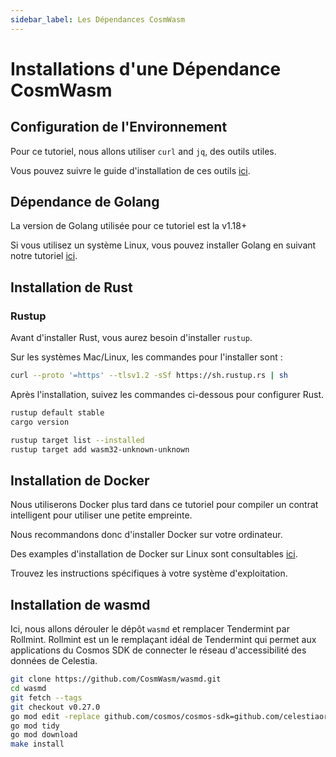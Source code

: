 ```yaml
---
sidebar_label: Les Dépendances CosmWasm
---
```


# Installations d'une Dépendance CosmWasm

## Configuration de l'Environnement

Pour ce tutoriel, nous allons utiliser `curl` and `jq`, des outils utiles.

Vous pouvez suivre le guide d'installation de ces outils [ici](./environment.md#setting-up-dependencies).

## Dépendance de Golang

La version de Golang utilisée pour ce tutoriel est la v1.18+

Si vous utilisez un système Linux, vous pouvez installer Golang en suivant notre tutoriel [ici](./environment.md#install-golang).

## Installation de Rust

### Rustup

Avant d'installer Rust, vous aurez besoin d'installer `rustup`.

Sur les systèmes Mac/Linux, les commandes pour l'installer sont :

```sh
curl --proto '=https' --tlsv1.2 -sSf https://sh.rustup.rs | sh
```

Après l'installation, suivez les commandes ci-dessous pour configurer Rust.

```sh
rustup default stable
cargo version

rustup target list --installed
rustup target add wasm32-unknown-unknown
```

## Installation de Docker

Nous utiliserons Docker plus tard dans ce tutoriel pour compiler un contrat intelligent pour utiliser une petite empreinte.

Nous recommandons donc d'installer Docker sur votre ordinateur.

Des examples d'installation de Docker sur Linux sont consultables [ici](https://docs.docker.com/engine/install/ubuntu/).

Trouvez les instructions spécifiques à votre système d'exploitation.

## Installation de wasmd

Ici, nous allons dérouler le dépôt `wasmd` et remplacer Tendermint par Rollmint. Rollmint est un le remplaçant idéal de Tendermint qui permet aux applications du Cosmos SDK de connecter le réseau d'accessibilité des données de Celestia.

```sh
git clone https://github.com/CosmWasm/wasmd.git
cd wasmd
git fetch --tags
git checkout v0.27.0
go mod edit -replace github.com/cosmos/cosmos-sdk=github.com/celestiaorg/cosmos-sdk-rollmint@v0.46.1-rollmint-v0.4.0
go mod tidy 
go mod download
make install
```
